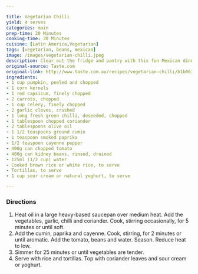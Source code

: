 ```yaml
---

title: Vegetarian Chilli
yield: 4 serves
categories: main
prep-time: 20 Minutes
cooking-time: 30 Minutes
cuisine: [Latin America,Vegetarian]
tags: [vegetarian, beans, mexican]
image: /images/vegetarian-chilli.jpeg
description: Clear out the fridge and pantry with this fun Mexican dinner idea.
original-source: Taste.com
original-link: http://www.taste.com.au/recipes/vegetarian-chilli/b1b06137-3ab1-4cbc-be1d-37ceef0528c3
ingredients:
- 1 cup pumpkin, peeled and chopped
- 1 corn kernels
- 1 red capsicum, finely chopped
- 2 carrots, chopped
- 1 cup celery, finely chopped
- 2 garlic cloves, crushed
- 1 long fresh green chilli, deseeded, chopped
- 1 tablespoon chopped coriander
- 2 tablespoons olive oil
- 1 1/2 teaspoons ground cumin
- 1 teaspoon smoked paprika
- 1/2 teaspoon cayenne pepper
- 400g can chopped tomato
- 400g can kidney beans, rinsed, drained
- 125ml (1/2 cup) water
- Cooked brown rice or white rice, to serve
- Tortillas, to serve
- 1 cup sour cream or natural yoghurt, to serve

---
```


### Directions

1. Heat oil in a large heavy-based saucepan over medium heat. Add the vegetables, garlic, chilli and coriander. Cook, stirring occasionally, for 5 minutes or until soft.
2. Add the cumin, paprika and cayenne. Cook, stirring, for 2 minutes or until aromatic. Add the tomato, beans and water. Season. Reduce heat to low.
3. Simmer for 25 minutes or until vegetables are tender.
4. Serve with rice and tortillas. Top with coriander leaves and sour cream or yoghurt.
